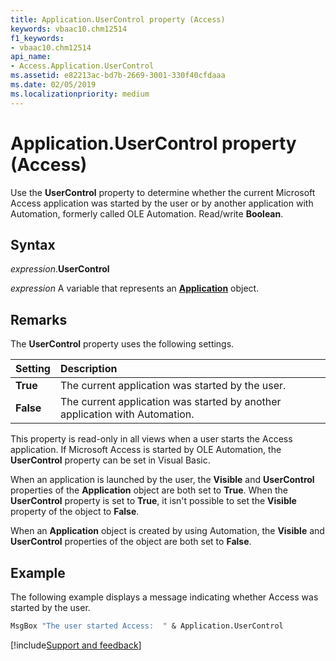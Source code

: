 ```yaml
---
title: Application.UserControl property (Access)
keywords: vbaac10.chm12514
f1_keywords:
- vbaac10.chm12514
api_name:
- Access.Application.UserControl
ms.assetid: e82213ac-bd7b-2669-3001-330f40cfdaaa
ms.date: 02/05/2019
ms.localizationpriority: medium
---
```



# Application.UserControl property (Access)

Use the **UserControl** property to determine whether the current Microsoft Access application was started by the user or by another application with Automation, formerly called OLE Automation. Read/write **Boolean**.


## Syntax

_expression_.**UserControl**

_expression_ A variable that represents an **[Application](Access.Application.md)** object.


## Remarks

The **UserControl** property uses the following settings.

|Setting|Description|
|:-----|:-----|
|**True**|The current application was started by the user.|
|**False**|The current application was started by another application with Automation.|

This property is read-only in all views when a user starts the Access application. If Microsoft Access is started by OLE Automation, the **UserControl** property can be set in Visual Basic.

When an application is launched by the user, the **Visible** and **UserControl** properties of the **Application** object are both set to **True**. When the **UserControl** property is set to **True**, it isn't possible to set the **Visible** property of the object to **False**.

When an **Application** object is created by using Automation, the **Visible** and **UserControl** properties of the object are both set to **False**.


## Example

The following example displays a message indicating whether Access was started by the user.

```vb
MsgBox "The user started Access:  " & Application.UserControl
```




[!include[Support and feedback](~/includes/feedback-boilerplate.md)]